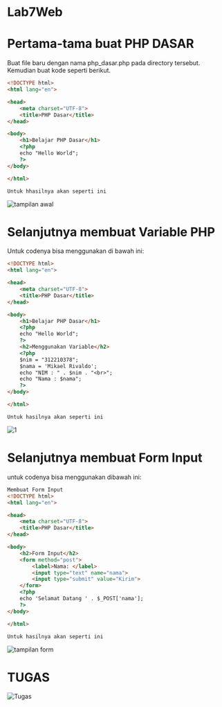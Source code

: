 # Lab7Web

# Pertama-tama buat PHP DASAR

Buat file baru dengan nama php_dasar.php pada directory tersebut. Kemudian buat
kode seperti berikut.

```html
<!DOCTYPE html>
<html lang="en">

<head>
    <meta charset="UTF-8">
    <title>PHP Dasar</title>
</head>

<body>
    <h1>Belajar PHP Dasar</h1>
    <?php
    echo "Hello World";
    ?>
</body>

</html>
```
`Untuk hhasilnya akan seperti ini`

![tampilan awal](https://github.com/MikaelRivaldo/Lab7Web/assets/115770247/58a640e8-8567-4a1a-86cb-0461294e3eb9)

# Selanjutnya membuat Variable PHP
Untuk codenya bisa menggunakan di bawah ini:

```html
<!DOCTYPE html>
<html lang="en">

<head>
    <meta charset="UTF-8">
    <title>PHP Dasar</title>
</head>

<body>
    <h1>Belajar PHP Dasar</h1>
    <?php
    echo "Hello World";
    ?>
    <h2>Menggunakan Variable</h2>
    <?php
    $nim = "312210378";
    $nama = 'Mikael Rivaldo';
    echo "NIM : " . $nim . "<br>";
    echo "Nama : $nama";
    ?>
</body>

</html>
```

`Untuk hasilnya akan seperti ini`

![1](https://github.com/MikaelRivaldo/Lab7Web/assets/115770247/73697aef-7ecf-4ab5-a161-47fec782eddf)

# Selanjutnya membuat  Form Input
untuk codenya bisa menggunakan dibawah ini:

```html
Membuat Form Input
<!DOCTYPE html>
<html lang="en">

<head>
    <meta charset="UTF-8">
    <title>PHP Dasar</title>
</head>

<body>
    <h2>Form Input</h2>
    <form method="post">
        <label>Nama: </label>
        <input type="text" name="nama">
        <input type="submit" value="Kirim">
    </form>
    <?php
    echo 'Selamat Datang ' . $_POST['nama'];
    ?>
</body>

</html>
```

`Untuk hasilnya akan seperti ini`

![tampilan form](https://github.com/MikaelRivaldo/Lab7Web/assets/115770247/cc1fb51f-b010-4806-b74b-3221d4e1db38)

# TUGAS

![Tugas](https://github.com/MikaelRivaldo/Lab7Web/assets/115770247/5a6b4da2-fe70-4f00-b033-5637b6896352)



